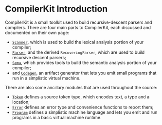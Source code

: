 #  CompilerKit Introduction

CompilerKit is a small toolkit used to build recursive-descent parsers and compilers. There are
four main parts to CompilerKit, each discussed and documented on their own page:

 * [`Scanner`](scanner.html), which is used to build the lexical analysis portion of your compiler;
 * [`Parser`](parser.html), and the derived `RecoveringParser`, which are used to build recursive
   descent parsers;
 * [`Sema`](sema.html), which provides tools to build the semantic analysis portion of your compiler;
 * and [`Codegen`](codegen.html), an artifact generator that lets you emit small programs that run in
   a simplistic virtual machine.
   
There are also some ancillary modules that are used throughout the source:

 * [`Token`](token.html) defines a source token type, which encodes text, a type and a location;
 * [`Error`](errors.html) defines an error type and convenience functions to report them;
 * [`Program`](program-runtime.html) defines a simplistic machine language and lets you emit and run
   programs in a basic virtual machine runtime.
